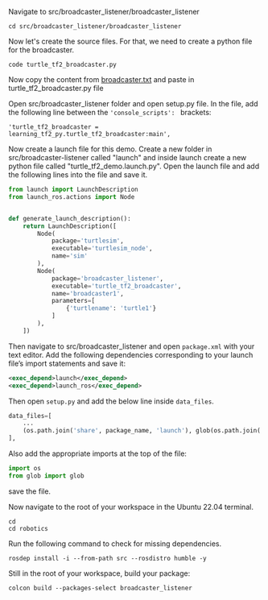 Navigate to src/broadcaster_listener/broadcaster_listener 

```Linux
cd src/broadcaster_listener/broadcaster_listener
```

Now let's create the source files. For that, we need to create a python file for the broadcaster.

```Linux
code turtle_tf2_broadcaster.py
```

Now copy the content from [broadcaster.txt](https://github.com/IntellisenseLab/CS4352-Practicals-ROS2/blob/main/Lab%2001/broadcaster.txt) and paste in turtle_tf2_broadcaster.py file

Open src/broadcaster_listener folder and open setup.py file. In the file, add the following line between the ```'console_scripts': ``` brackets:

```Linux
'turtle_tf2_broadcaster = learning_tf2_py.turtle_tf2_broadcaster:main',
```

Now create a launch file for this demo. Create a new folder in src/broadcaster-listener called "launch" and inside launch create a new python file called "turtle_tf2_demo.launch.py". 
Open the launch file and add the following lines into the file and save it. 

```python
from launch import LaunchDescription
from launch_ros.actions import Node


def generate_launch_description():
    return LaunchDescription([
        Node(
            package='turtlesim',
            executable='turtlesim_node',
            name='sim'
        ),
        Node(
            package='broadcaster_listener',
            executable='turtle_tf2_broadcaster',
            name='broadcaster1',
            parameters=[
                {'turtlename': 'turtle1'}
            ]
        ),
    ])
```

Then navigate to src/broadcaster_listener and open ```package.xml``` with your text editor. Add the following dependencies corresponding to your launch file’s import statements and save it:

```xml
<exec_depend>launch</exec_depend>
<exec_depend>launch_ros</exec_depend>
```

Then open ```setup.py``` and add the below line inside ```data_files```.

```python
data_files=[
    ...
    (os.path.join('share', package_name, 'launch'), glob(os.path.join('launch', '*launch.[pxy][yma]*'))),
],
```
Also add the appropriate imports at the top of the file:

```python
import os
from glob import glob
```
save the file.

Now navigate to the root of your workspace in the Ubuntu 22.04 terminal.

```Linux
cd
cd robotics
```

Run the following command to check for missing dependencies.

```Linux
rosdep install -i --from-path src --rosdistro humble -y
```

Still in the root of your workspace, build your package:

```Linux
colcon build --packages-select broadcaster_listener
```
